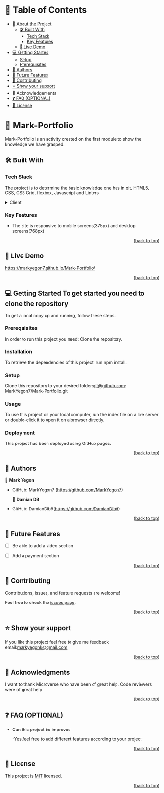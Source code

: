 # 📗 Table of Contents

- [📖 About the Project](#about-project)
  - [🛠 Built With](#built-with)
    - [Tech Stack](#tech-stack)
    - [Key Features](#key-features)
  - [🚀 Live Demo](#live-demo)
- [💻 Getting Started](#getting-started)
  - [Setup](#setup)
  - [Prerequisites](#prerequisites)
- [👥 Authors](#authors)
- [🔭 Future Features](#future-features)
- [🤝 Contributing](#contributing)
- [⭐️ Show your support](#support)
- [🙏 Acknowledgements](#acknowledgements)
- [❓ FAQ (OPTIONAL)](#faq)
- [📝 License](#license)


# 📖 Mark-Portfolio <a name="about-project"></a>

Mark-Portfolio is an activity created on the first module to show the knowledge we have grasped.

## 🛠 Built With <a name="built-with"></a>

### Tech Stack <a name="tech-stack"></a>

The project is to determine the basic knowledge one has in git, HTML5, CSS, CSS Grid, flexbox, Javascript and Linters

<details>
  <summary>Client</summary>
  <ul>
    <li>HTML5</li>
    <li>CSS</li>
    <li>Flexbox</li>
    <li>CSS Grid</li>
    <li>Figma</li>
    <li>Javascript</li>
  </ul>
</details>


### Key Features <a name="key-features"></a>

- The site is responsive to mobile screens(375px) and desktop screens(768px)

<p align="right">(<a href="#readme-top">back to top</a>)</p>


## 🚀 Live Demo <a name="live-demo"></a>

https://markyegon7.github.io/Mark-Portfolio/

<p align="right">(<a href="#readme-top">back to top</a>)</p>


## 💻 Getting Started <a name="getting-started">To get started you need to clone the repository</a>

To get a local copy up and running, follow these steps.

### Prerequisites

In order to run this project you need: Clone the repository.

### Installation

To retrieve the dependencies of this project, run npm install.

### Setup

Clone this repository to your desired folder:git@github.com: MarkYegon7/Mark-Portfolio.git

### Usage

To use this project on your local computer, run the index file on a live server or double-click it to open it on a browser directly.

### Deployment

This project has been deployed using GitHub pages.

<p align="right">(<a href="#readme-top">back to top</a>)</p>


## 👥 Authors <a name="authors"></a>

👤 **Mark Yegon**

- GitHub: MarkYegon7 (https://github.com/MarkYegon7)


  👤 **Damian DB**

- GitHub:  DamianDib9(https://github.com/DamianDib9)

<p align="right">(<a href="#readme-top">back to top</a>)</p>


## 🔭 Future Features <a name="future-features"></a>

- [ ] Be able to add a video section

- [ ] Add a payment section

<p align="right">(<a href="#readme-top">back to top</a>)</p>


## 🤝 Contributing <a name="contributing"></a>

Contributions, issues, and feature requests are welcome!

Feel free to check the [issues page](../../issues/).

<p align="right">(<a href="#readme-top">back to top</a>)</p>


## ⭐️ Show your support <a name="support"></a>

If you like this project feel free to give me feedback email:markyegonk@gmail.com

<p align="right">(<a href="#readme-top">back to top</a>)</p>

## 🙏 Acknowledgments <a name="acknowledgements"></a>

I want to thank Microverse  who have been of great help.
Code reviewers were of great help

<p align="right">(<a href="#readme-top">back to top</a>)</p>

## ❓ FAQ (OPTIONAL) <a name="faq"></a>

- Can this project be improved

  -Yes,feel free to add different features according to your project

<p align="right">(<a href="#readme-top">back to top</a>)</p>

## 📝 License <a name="license"></a>

This project is [MIT](https://github.com/MarkYegon7/Mark-Portfolio/blob/c3fe8cf4da98f16d1493b08de6d87fe5e76307bc/LICENSE.md) licensed.

<p align="right">(<a href="#readme-top">back to top</a>)</p>
